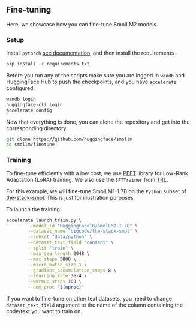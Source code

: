 ## Fine-tuning

Here, we showcase how you can fine-tune SmolLM2 models.

### Setup

Install `pytorch` [see documentation](https://pytorch.org/), and then install the requirements 
```bash
pip install -r requirements.txt
```

Before you run any of the scripts make sure you are logged in `wandb` and HuggingFace Hub to push the checkpoints, and you have `accelerate` configured:
```bash
wandb login
huggingface-cli login
accelerate config
``` 
Now that everything is done, you can clone the repository and get into the corresponding directory.

```bash
git clone https://github.com/huggingface/smollm
cd smollm/finetune
```

### Training
To fine-tune efficiently with a low cost, we use [PEFT](https://github.com/huggingface/peft) library for Low-Rank Adaptation (LoRA) training. We also use the `SFTTrainer` from [TRL](https://github.com/huggingface/trl).

For this example, we will fine-tune SmolLM1-1.7B on the `Python` subset of [the-stack-smol](https://huggingface.co/datasets/bigcode/the-stack-smol). This is just for illustration purposes.

To launch the training:
```bash
accelerate launch train.py \
        --model_id "HuggingFaceTB/SmolLM2-1.7B" \
        --dataset_name "bigcode/the-stack-smol" \
        --subset "data/python" \
        --dataset_text_field "content" \
        --split "train" \
        --max_seq_length 2048 \
        --max_steps 5000 \
        --micro_batch_size 1 \
        --gradient_accumulation_steps 8 \
        --learning_rate 3e-4 \
        --warmup_steps 100 \
        --num_proc "$(nproc)"
```

If you want to fine-tune on other text datasets, you need to change `dataset_text_field` argument to the name of the column containing the code/text you want to train on.